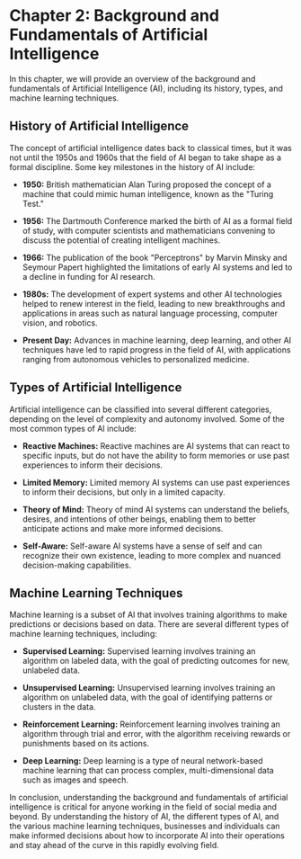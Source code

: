 Chapter 2: Background and Fundamentals of Artificial Intelligence
=================================================================

In this chapter, we will provide an overview of the background and fundamentals of Artificial Intelligence (AI), including its history, types, and machine learning techniques.

History of Artificial Intelligence
----------------------------------

The concept of artificial intelligence dates back to classical times, but it was not until the 1950s and 1960s that the field of AI began to take shape as a formal discipline. Some key milestones in the history of AI include:

* **1950:** British mathematician Alan Turing proposed the concept of a machine that could mimic human intelligence, known as the "Turing Test."

* **1956:** The Dartmouth Conference marked the birth of AI as a formal field of study, with computer scientists and mathematicians convening to discuss the potential of creating intelligent machines.

* **1966:** The publication of the book "Perceptrons" by Marvin Minsky and Seymour Papert highlighted the limitations of early AI systems and led to a decline in funding for AI research.

* **1980s:** The development of expert systems and other AI technologies helped to renew interest in the field, leading to new breakthroughs and applications in areas such as natural language processing, computer vision, and robotics.

* **Present Day:** Advances in machine learning, deep learning, and other AI techniques have led to rapid progress in the field of AI, with applications ranging from autonomous vehicles to personalized medicine.

Types of Artificial Intelligence
--------------------------------

Artificial intelligence can be classified into several different categories, depending on the level of complexity and autonomy involved. Some of the most common types of AI include:

* **Reactive Machines:** Reactive machines are AI systems that can react to specific inputs, but do not have the ability to form memories or use past experiences to inform their decisions.

* **Limited Memory:** Limited memory AI systems can use past experiences to inform their decisions, but only in a limited capacity.

* **Theory of Mind:** Theory of mind AI systems can understand the beliefs, desires, and intentions of other beings, enabling them to better anticipate actions and make more informed decisions.

* **Self-Aware:** Self-aware AI systems have a sense of self and can recognize their own existence, leading to more complex and nuanced decision-making capabilities.

Machine Learning Techniques
---------------------------

Machine learning is a subset of AI that involves training algorithms to make predictions or decisions based on data. There are several different types of machine learning techniques, including:

* **Supervised Learning:** Supervised learning involves training an algorithm on labeled data, with the goal of predicting outcomes for new, unlabeled data.

* **Unsupervised Learning:** Unsupervised learning involves training an algorithm on unlabeled data, with the goal of identifying patterns or clusters in the data.

* **Reinforcement Learning:** Reinforcement learning involves training an algorithm through trial and error, with the algorithm receiving rewards or punishments based on its actions.

* **Deep Learning:** Deep learning is a type of neural network-based machine learning that can process complex, multi-dimensional data such as images and speech.

In conclusion, understanding the background and fundamentals of artificial intelligence is critical for anyone working in the field of social media and beyond. By understanding the history of AI, the different types of AI, and the various machine learning techniques, businesses and individuals can make informed decisions about how to incorporate AI into their operations and stay ahead of the curve in this rapidly evolving field.
